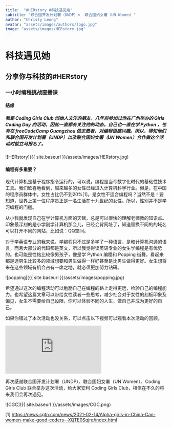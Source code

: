 ```yaml
---
title:  "#HERstory #科技遇见她"
subtitle: "联合国开发计划署（UNDP）×  联合国妇女署（UN Women）"
author: "Christy Leung"
avatar: "assets/images/authors/logo.jpg"
image: "assets/images/HERstory.jpg"
---
```


# 科技遇见她
## 分享你与科技的#HERstory
### 一小时编程挑战直播课
 

#### 结缘

##### 我是 Coding Girls Club 创始人文洋的朋友，几年前参加过他在广州举办的 Girls Coding Day 的活动，因此一直都有关注他的动态。自己也一直在学 Python ，也有在 freeCodeCamp Guangzhou 做志愿者，对编程很感兴趣。所以，得知他们和联合国开发计划署（UNDP）以及联合国妇女署（UN Women）合作做这个活动时就立马报名了。

![HERstory]({{ site.baseurl }}/assets/images/HERstory.jpg)  

#### 编程有多重要？

现代计算机是基于程序指令运行的，可以说，编程是当今数字化时代的基础性技术工具。我们欣喜地看到，越来越多的女性已经进入计算机科学行业。但是，在中国的程序员群体中，女性占比仍不到20%[1]。是女性不适合编程吗？当然不是！要知道，世界上第一位程序员正是一名生活在十九世纪的女性。所以，性别并不是学习编程的门槛。

从小我就发现自己在学计算机方面的天赋，总是可以很快的理解老师教的知识点。印象最深刻的是小学刚学计算机那会儿，已经会背网址了，知道替换不同的的域名可以打开不同的网站，比如说：QQ空间。

对于学英语专业的我来说，学编程只不过是多学了一种语言，是和计算机沟通的语言，而且大部分的代码都是英文，所以我觉得读英语专业的女生学编程是有优势的。也可能是性格比较像男孩子，像是学 Python 编程和 Popping 街舞，看起来都是选男生比较多的领域想要和男生做得一样好甚至是比男生做得更好。女生想将来在这些领域有机会占有一席之地，就必须更加努力钻研。

![popping]({{ site.baseurl }}/assets/images/popping.jpg)  
  
希望通过这次的编程活动可以勉励自己在编程的路上走得更远，检验自己的编程能力。也希望这篇文章可以带给女性读者一些思考，减少社会对于女性的刻板印象及偏见，女生不需要给自己设限，你可以体验不同的人生，做自己并成为更好的自己。

如果你错过了本次活动也没关系，可以点击以下视频可以观看本次活动的回顾。

<iframe frameborder="0" src="https://weibo.com/tv/show/1034:4616592697524233?from=old_pc_videoshow" allowFullScreen="true"></iframe>

再次感谢联合国开发计划署（UNDP）、联合国妇女署（UN Women）、Coding Girls Club 联合举办这次活动，给大家安利 Coding Girls Club，相信在不久的将来我们会再次遇见。

![CGC]({{ site.baseurl }}/assets/images/CGC.png)  

[1] https://news.cgtn.com/news/2021-02-14/Alpha-girls-in-China-Can-women-make-good-coders--XQTE0Sqjrq/index.html
